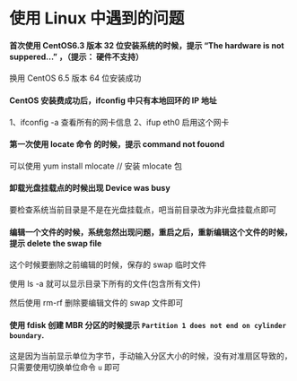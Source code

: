 # 使用 Linux 中遇到的问题

#### 首次使用 CentOS6.3 版本 32 位安装系统的时候，提示 “The hardware is not suppered...” ，（提示： 硬件不支持）

换用 CentOS 6.5 版本 64 位安装成功

#### CentOS 安装费成功后，ifconfig 中只有本地回环的 IP 地址

1、ifconfig -a 查看所有的网卡信息
2、ifup eth0 启用这个网卡

#### 第一次使用 locate 命令 的时候，提示 command not fouond

可以使用
yum install mlocate // 安装 mlocate 包

#### 卸载光盘挂载点的时候出现 Device was busy

要检查系统当前目录是不是在光盘挂载点，吧当前目录改为非光盘挂载点即可

#### 编辑一个文件的时候，系统忽然出现问题，重启之后，重新编辑这个文件的时候，提示 delete the swap file

这个时候要删除之前编辑的时候，保存的 swap 临时文件

使用 ls -a 就可以显示目录下所有的文件(包含所有文件)

然后使用 rm-rf 删除要编辑文件的 swap 文件即可

#### 使用 fdisk 创建 MBR 分区的时候提示 `Partition 1 does not end on cylinder boundary`.

这是因为当前显示单位为字节，手动输入分区大小的时候，没有对准扇区导致的，只需要使用切换单位命令 `u` 即可
